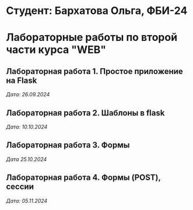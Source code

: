 # Студент: Бархатова Ольга, ФБИ-24

# Лабораторные работы по второй части курса "WEB"

## Лабораторная работа 1. Простое приложение на Flask

*Дата: 26.09.2024*

## Лабораторная работа 2. Шаблоны в flask

*Дата: 10.10.2024*

## Лабораторная работа 3. Формы

*Дата 25.10.2024*

## Лабораторная работа 4. Формы (POST), сессии

*Дата: 05.11.2024*
